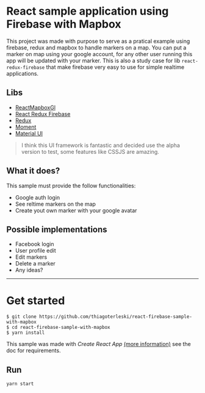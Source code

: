 # React sample application using Firebase with Mapbox

This project was made with purpose to serve as a pratical example using firebase, redux and mapbox to handle markers on a map. You can put a marker on map using your google account, for any other user running this app will be updated with your marker. This is also a study case for lib `react-redux-firebase` that make firebase very easy to use for simple realtime applications.

## Libs
 - [ReactMapboxGl](https://github.com/alex3165/react-mapbox-gl)
 - [React Redux Firebase](http://react-redux-firebase.com/)
 - [Redux](http://redux.js.org/)
 - [Moment](https://momentjs.com/)
 - [Material UI](https://material-ui-1dab0.firebaseapp.com)
> I think this UI framework is fantastic and decided use the alpha version to test, some features like CSSJS are amazing.

## What it does?
This sample must provide the follow functionalities:
 - Google auth login
 - See reltime markers on the map
 - Create yout own marker with your google avatar

## Possible implementations
 - Facebook login
 - User profile edit
 - Edit markers
 - Delete a marker
 - Any ideas?

 ---


 # Get started

 ```
 $ git clone https://github.com/thiagoterleski/react-firebase-sample-with-mapbox
 $ cd react-firebase-sample-with-mapbox
 $ yarn install
 ```

 This sample was made with *Create React App* [(more information)](https://github.com/facebookincubator/create-react-app/issues/new) see the doc for requirements.

## Run
`yarn start`
